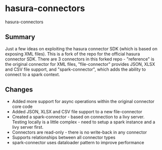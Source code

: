 # hasura-connectors
hasura-connectors

## Summary

Just a few ideas on exploiting the hasura connector SDK (which is based on exposing XML files). This is a fork of the repo for the official hasura connector SDK. There are 3 connectors in this forked repo - "reference" is the original connector for XML files, "file-connector" provides JSON, XLSX and CSV file support, and "spark-connector", which adds the ability to connect to a spark context.

## Changes

* Added more support for async operations within the original connector core code
* Added JSON, XLSX and CSV file support to a new file-connector
* Created a spark-connector - based on connection to a livy server. Testing locally is a little complex - need to setup a spark instance and a livy server first.
* Connectors are read-only - there is no write-back in any connector
* Supports relationships between all connector types
* spark-connector uses dataloader pattern to improve performance

